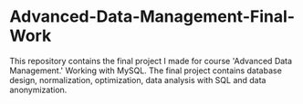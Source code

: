 # Advanced-Data-Management-Final-Work
This repository contains the final project I made for course 'Advanced Data Management.'
Working with MySQL. The final project contains database design, normalization, optimization, data analysis with SQL and data anonymization.
